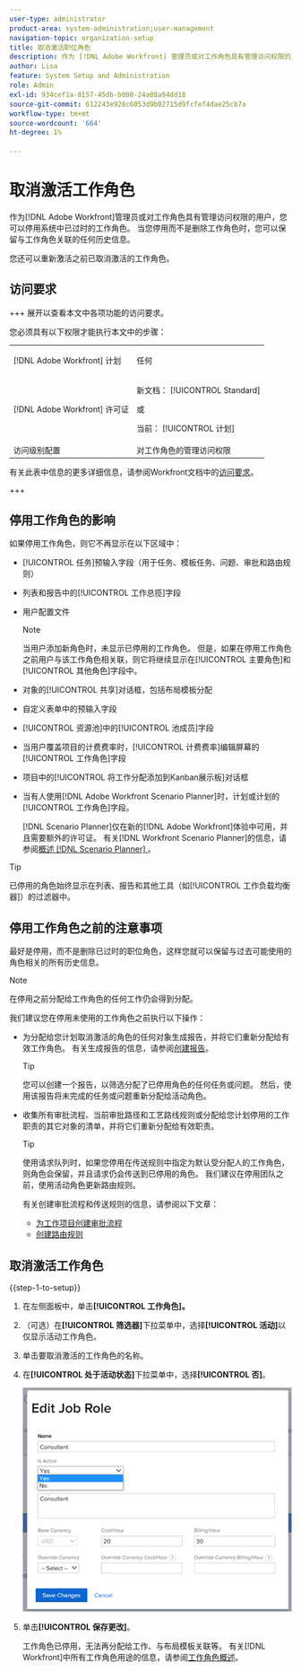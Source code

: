 ```yaml
---
user-type: administrator
product-area: system-administration;user-management
navigation-topic: organization-setup
title: 取消激活职位角色
description: 作为 [!DNL Adobe Workfront] 管理员或对工作角色具有管理访问权限的用户，您可以停用系统中已过时的工作角色。 当您停用而不是删除工作角色时，您可以保留与工作角色关联的任何历史信息。
author: Lisa
feature: System Setup and Administration
role: Admin
exl-id: 934cef1a-8157-45db-b000-24a08a94dd18
source-git-commit: 612243e928c6053d9b02715d9fcfef4dae25cb7a
workflow-type: tm+mt
source-wordcount: '664'
ht-degree: 1%

---
```


# 取消激活工作角色

作为[!DNL Adobe Workfront]管理员或对工作角色具有管理访问权限的用户，您可以停用系统中已过时的工作角色。 当您停用而不是删除工作角色时，您可以保留与工作角色关联的任何历史信息。

您还可以重新激活之前已取消激活的工作角色。

## 访问要求

+++ 展开以查看本文中各项功能的访问要求。

您必须具有以下权限才能执行本文中的步骤：

<table style="table-layout:auto"> 
 <col> 
 <col> 
 <tbody> 
  <tr> 
   <td role="rowheader">[!DNL Adobe Workfront] 计划</td> 
   <td> <p>任何 </p> </td> 
  </tr> 
  <tr> 
   <td role="rowheader">[!DNL Adobe Workfront] 许可证</td> 
   <td>
   <p>新文档： [!UICONTROL Standard]</p>
   <p>或</p>
   <p>当前： [!UICONTROL 计划]</p></td> 
  </tr> 
  <tr> 
   <td role="rowheader">访问级别配置</td> 
   <td>对工作角色的管理访问权限</td> 
  </tr> 
 </tbody> 
</table>

有关此表中信息的更多详细信息，请参阅Workfront文档中的[访问要求](/help/quicksilver/administration-and-setup/add-users/access-levels-and-object-permissions/access-level-requirements-in-documentation.md)。

+++

## 停用工作角色的影响

如果停用工作角色，则它不再显示在以下区域中：

* [!UICONTROL 任务]预输入字段（用于任务、模板任务、问题、审批和路由规则）
* 列表和报告中的[!UICONTROL 工作总揽]字段
* 用户配置文件

  >[!NOTE]
  >
  >当用户添加新角色时，未显示已停用的工作角色。 但是，如果在停用工作角色之前用户与该工作角色相关联，则它将继续显示在[!UICONTROL 主要角色]和[!UICONTROL 其他角色]字段中。

* 对象的[!UICONTROL 共享]对话框，包括布局模板分配
* 自定义表单中的预输入字段
* [!UICONTROL 资源池]中的[!UICONTROL 池成员]字段
* 当用户覆盖项目的计费费率时，[!UICONTROL 计费费率]编辑屏幕的[!UICONTROL 工作角色]字段
* 项目中的[!UICONTROL 将工作分配添加到Kanban展示板]对话框
* 当有人使用[!DNL Adobe Workfront Scenario Planner]时，计划或计划的[!UICONTROL 工作角色]字段。

  [!DNL Scenario Planner]仅在新的[!DNL Adobe Workfront]体验中可用，并且需要额外的许可证。 有关[!DNL Workfront Scenario Planner]的信息，请参阅[概述 [!DNL Scenario Planner] &#x200B;](../../../scenario-planner/scenario-planner-overview.md)。

>[!TIP]
>
>已停用的角色始终显示在列表、报告和其他工具（如[!UICONTROL 工作负载均衡器]）的过滤器中。

## 停用工作角色之前的注意事项

最好是停用，而不是删除已过时的职位角色，这样您就可以保留与过去可能使用的角色相关的所有历史信息。

>[!NOTE]
>
>在停用之前分配给工作角色的任何工作仍会得到分配。

我们建议您在停用未使用的工作角色之前执行以下操作：

* 为分配给您计划取消激活的角色的任何对象生成报告，并将它们重新分配给有效工作角色。 有关生成报告的信息，请参阅[创建报告](../../../reports-and-dashboards/reports/creating-and-managing-reports/create-report.md)。

  >[!TIP]
  >
  >您可以创建一个报告，以筛选分配了已停用角色的任何任务或问题。 然后，使用该报告将未完成的任务或问题重新分配给活动角色。

* 收集所有审批流程、当前审批路径和工艺路线规则或分配给您计划停用的工作职责的其它对象的清单，并将它们重新分配给有效职责。

  >[!TIP]
  >
  >使用请求队列时，如果您停用在传送规则中指定为默认受分配人的工作角色，则角色会保留，并且请求仍会传送到已停用的角色。 我们建议在停用团队之前，使用活动角色更新路由规则。

  有关创建审批流程和传送规则的信息，请参阅以下文章：

   * [为工作项目创建审批流程](../../../administration-and-setup/customize-workfront/configure-approval-milestone-processes/create-approval-processes.md)
   * [创建路由规则](../../../manage-work/requests/create-and-manage-request-queues/create-routing-rules.md)

## 取消激活工作角色

{{step-1-to-setup}}

1. 在左侧面板中，单击&#x200B;**[!UICONTROL 工作角色]。**
1. （可选）在&#x200B;**[!UICONTROL 筛选器]**&#x200B;下拉菜单中，选择&#x200B;**[!UICONTROL 活动]**&#x200B;以仅显示活动工作角色。
1. 单击要取消激活的工作角色的名称。
1. 在&#x200B;**[!UICONTROL 处于活动状态]**&#x200B;下拉菜单中，选择&#x200B;**[!UICONTROL 否]**。

   ![停用工作角色](assets/deactivate-job-role-edit-role-box-nwe.png)

1. 单击&#x200B;**[!UICONTROL 保存更改]**。

   工作角色已停用，无法再分配给工作、与布局模板关联等。 有关[!DNL Workfront]中所有工作角色用途的信息，请参阅[工作角色概述](../../../administration-and-setup/set-up-workfront/organizational-setup/job-role-overview.md)。
